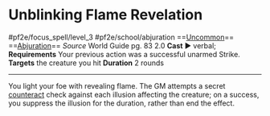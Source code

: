 # Unblinking Flame Revelation
#pf2e/focus_spell/level_3 #pf2e/school/abjuration 
==[Uncommon](../../../rules/traits/uncommon.md)== ==[Abjuration](../../../rules/traits/abjuration.md)==
*Source* World Guide pg. 83 2.0
**Cast** ► verbal; **Requirements** Your previous action was a successful unarmed Strike.
**Targets** the creature you hit
**Duration** 2 rounds

---
You light your foe with revealing flame. The GM attempts a secret [counteract](../../../Rules/Counteracting.md) check against each illusion affecting the creature; on a success, you suppress the illusion for the duration, rather than end the effect.